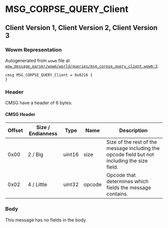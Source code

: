 # MSG_CORPSE_QUERY_Client

## Client Version 1, Client Version 2, Client Version 3

### Wowm Representation

Autogenerated from `wowm` file at [`wow_message_parser/wowm/world/queries/msg_corpse_query_client.wowm:3`](https://github.com/gtker/wow_messages/tree/main/wow_message_parser/wowm/world/queries/msg_corpse_query_client.wowm#L3).
```rust,ignore
cmsg MSG_CORPSE_QUERY_Client = 0x0216 {
}
```
### Header

CMSG have a header of 6 bytes.

#### CMSG Header

| Offset | Size / Endianness | Type   | Name   | Description |
| ------ | ----------------- | ------ | ------ | ----------- |
| 0x00   | 2 / Big           | uint16 | size   | Size of the rest of the message including the opcode field but not including the size field.|
| 0x02   | 4 / Little        | uint32 | opcode | Opcode that determines which fields the message contains.|

### Body

This message has no fields in the body.

